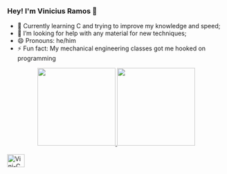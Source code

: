 ### Hey! I'm Vinicius Ramos 👋

- 🔭 Currently learning C and trying to improve my knowledge and speed;
- 🤔 I’m looking for help with any material for new techniques;
- 😄 Pronouns: he/him
- ⚡ Fun fact: My mechanical engineering classes got me hooked on programming

<div align="center">
  <a href="https://github.com/VRammos">
  <img height="180em" src="https://github-readme-stats.vercel.app/api?username=VRammos&show_icons=true&theme=dracula&include_all_commits=true&count_private=true"/>
  <img height="180em"  src="https://github-readme-stats.vercel.app/api/top-langs/?username=Vrammos&layout=compact&langs_count=7&theme=dracula"/>
</div>

<div style="display: inline_block"><br>
  <img align="center" alt="Vini-C" height= "30" width="40" src="https://img.shields.io/badge/C-00599C?style=for-the-badge&logo=c&logoColor=white">
